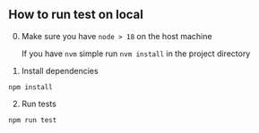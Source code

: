 ## How to run test on local
0. Make sure you have `node > 18` on the host machine

    If you have `nvm` simple run `nvm install` in the project directory

1. Install dependencies
```
npm install
```

2. Run tests
```
npm run test
```
